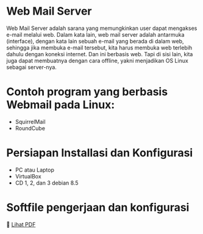# Web Mail Server
Web Mail Server adalah sarana yang memungkinkan user dapat mengakses e-mail melalui web. Dalam kata lain, web mail server adalah antarmuka (interface), dengan kata lain sebuah e-mail yang berada di dalam web, sehingga jika membuka e-mail tersebut, kita harus membuka web terlebih dahulu dengan koneksi internet. Dan ini berbasis web. Tapi di sisi lain, kita juga dapat membuatnya dengan cara offline, yakni menjadikan OS Linux sebagai server-nya.

# Contoh program yang berbasis Webmail pada Linux:
- SquirrelMail
- RoundCube

# Persiapan Installasi dan Konfigurasi 
- PC atau Laptop  
- VirtualBox 
- CD 1, 2, dan 3 debian 8.5 

# Softfile pengerjaan dan konfigurasi
📄 [Lihat PDF](../../Docs/Softfile/Konfigurasi3.pdf)
